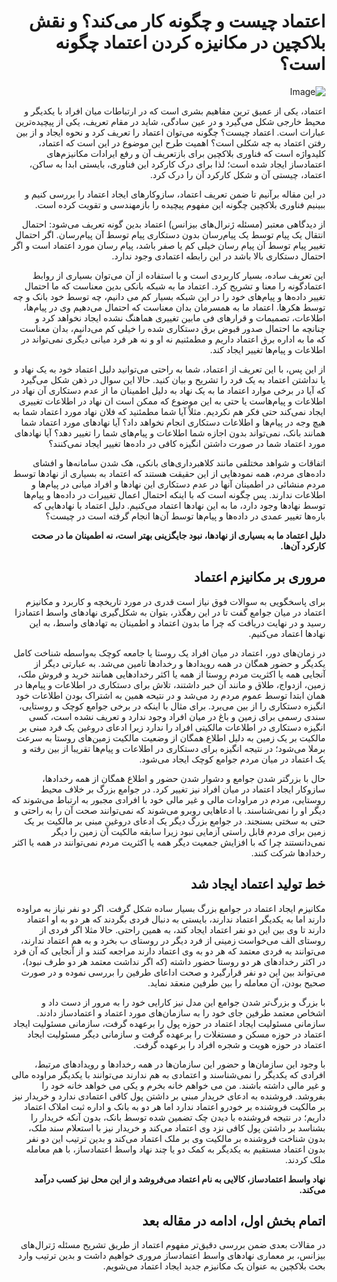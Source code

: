 <div dir="rtl">

# اعتماد چیست و چگونه کار می‌کند؟ و نقش بلاکچین در مکانیزه کردن اعتماد چگونه است؟


![Image](https://surnet.org/wp-content/uploads/2021/10/1.jpeg)
  
اعتماد، یکی از عمیق ترین مفاهیم بشری است که در ارتباطات میان افراد با یکدیگر و محیط خارجی شکل می‌گیرد و در عین سادگی، شاید در مقام تعریف، یکی از پیچیده‌ترین عبارات است. اعتماد چیست؟ چگونه می‌توان اعتماد را تعریف کرد و نحوه ایجاد و از بین رفتن اعتماد به چه شکلی است؟ اهمیت طرح این موضوع در این است که اعتماد، کلیدواژه است که فناوری بلاکچین برای بازتعریف آن و رفع ایرادات مکانیزم‌های اعتمادساز ایجاد شده است؛ لذا برای درک کارکرد این فناوری، بایستی ابدا به ساکن، اعتماد، چیستی آن و شکل کارکرد آن را درک کرد.

در این مقاله برآنیم تا ضمن تعریف اعتماد، سازوکارهای ایجاد اعتماد را بررسی کنیم و ببینیم فناوری بلاکچین چگونه این مفهوم پیچیده را بازمهندسی و تقویت کرده است.

از دیدگاهی معتبر (مسئله ژنرال‌های بیزانس) اعتماد بدین گونه تعریف می‌شود: احتمال انتقال یک پیام توسط یک پیام‌رسان بدون دستکاری پیام توسط آن پیام‌رسان. اگر احتمال تغییر پیام توسط آن پیام رسان خیلی کم یا صفر باشد، پیام رسان مورد اعتماد است و اگر احتمال دستکاری بالا باشد در این رابطه اعتمادی وجود ندارد.

این تعریف ساده، بسیار کاربردی است و با استفاده از آن می‌توان بسیاری از روابط اعتمادگونه را معنا و تشریح کرد. اعتماد ما به شبکه بانکی بدین معناست که ما احتمال تغییر داده‌ها و پیام‌های خود را در این شبکه بسیار کم می دانیم، چه توسط خود بانک و چه توسط هکرها. اعتماد ما به همسرمان بدان معناست که احتمال می‌دهیم وی در پیام‌ها، اطلاعات، تصمیمات و قرارهای فی مابین تغییری هماهنگ نشده ایجاد نخواهد کرد و چنانچه ما احتمال صدور قبوض برق دستکاری شده را خیلی کم می‌دانیم، بدان معناست که ما به اداره برق اعتماد داریم و مطمئنیم نه او و نه هر فرد میانی دیگری نمی‌تواند در اطلاعات و پیام‌ها تغییر ایجاد کند.

از این پس، با این تعریف از اعتماد، شما به راحتی می‌توانید دلیل اعتماد خود به یک نهاد و یا نداشتن اعتماد به یک فرد را تشریح و بیان کنید. حالا این سوال در ذهن شکل می‌گیرد که آیا در برخی موارد اعتماد ما به یک نهاد به دلیل اطمینان ما از عدم دستکاری آن نهاد در اطلاعات و پیام‌هاست یا حتی به این موضوع که ممکن است ان نهاد در اطلاعات تغییری ایجاد نمی‌کند حتی فکر هم نکردیم. مثلاً آیا شما مطمئنید که فلان نهاد مورد اعتماد شما به هیچ وجه در پیام‌ها و اطلاعات دستکاری انجام نخواهد داد؟ آیا نهادهای مورد اعتماد شما همانند بانک، نمی‌تواند بدون اجازه شما اطلاعات و پیام‌های شما را تغییر دهد؟ آیا نهادهای مورد اعتماد شما در صورت داشتن انگیزه کافی در داده‌ها تغییر ایجاد نمی‌کنند؟

اتفاقات و شواهد مختلفی مانند کلاهبرداری‌های بانکی، هک شدن سامانه‌ها و افشای داده‌های مردم، همه نمودهایی از این حقیقت هستند که اعتماد به بسیاری از نهادها توسط مردم منشائی در اطمینان آنها در عدم دستکاری این نهادها و افراد میانی در پیام‌ها و اطلاعات ندارند. پس چگونه است که با اینکه احتمال اعمال تغییرات در داده‌ها و پیام‌ها توسط نهادها وجود دارد، ما به این نهادها اعتماد می‌کنیم. دلیل اعتماد با نهادهایی که باره‌ها تغییر عمدی در داده‌ها و پیام‌ها توسط آن‌ها انجام گرفته است در چیست؟

**دلیل اعتماد ما به بسیاری از نهادها، نبود جایگزینی بهتر است، نه اطمینان ما در صحت کارکرد آن‌ها.**

## مروری بر مکانیزم اعتماد

برای پاسخگویی به سوالات فوق نیاز است قدری در مورد تاریخچه و کاربرد و مکانیزم اعتماد در میان جوامع گفت تا در این رهگذر، بتوان به شکل‌گیری نهادهای واسط اعتمادزا رسید و در نهایت دریافت که چرا ما بدون اعتماد و اطمینان به تهادهای واسط، به این نهادها اعتماد می‌کنیم.

در زمان‌های دور، اعتماد در میان افراد یک روستا یا جامعه کوچک به‌واسطه شناخت کامل یکدیگر و حضور همگان در همه رویدادها و رخدادها تامین می‌شد. به عبارتی دیگر از آنجایی همه یا اکثریت مردم روستا از همه یا اکثر رخدادهایی همانند خرید و فروش ملک، زمین، ازدواج، طلاق و مانند آن خبر داشتند، تلاش برای دستکاری در اطلاعات و پیام‌ها در همان ابتدا توسط عموم مردم رد می‌شد و در نتیحه همین به اشتراک بودن اطلاعات خود انگیزه دستکاری را از بین می‌برد. برای مثال با اینکه در برخی جوامع کوچک و روستایی، سندی رسمی برای زمین و باغ در میان افراد وجود ندارد و تعریف نشده است، کسی انگیزه دستکاری در اطلاعات مالکیتی افراد را ندارد زیرا ادعای دروغین یک فرد مبنی بر مالکیت بر یک زمین به دلیل اطلاع همگان از وضعیت مالکیت زمین‌های روستا به سرعت برملا می‌شود؛ در نتیجه انگیزه برای دستکاری در اطلاعات و پیام‌ها تقریبا از بین رفته و یک اعتماد در میان مردم جوامع کوچک ایجاد می‌شود.

حال با بزرگتر شدن جوامع و دشوار شدن حضور و اطلاع همگان از همه رخداد‌ها، سازوکار ایجاد اعتماد در میان افراد نیز تغییر کرد. در جوامع بزرگ بر خلاف محیط روستایی، مردم در مراودات مالی و غیر مالی خود با افرادی مجبور به ارتباط می‌شوند که دیگر او را نمی‌شناسند. با ادعاهایی روبرو می‌شوند که نمی‌توانند صحت آن را به راحتی و حتی به سختی بسنجند. در جوامع بزرگ دیگر یک ادعای دروغین مبنی بر مالکیت بر یک زمین برای مردم قابل راستی آزمایی نبود زیرا سابقه مالکیت آن زمین را دیگر نمی‌دانستند چرا که با افزایش جمعیت دیگر همه یا اکثریت مردم نمی‌توانند در همه یا اکثر رخدادها شرکت کنند.

## خط تولید اعتماد ایجاد شد

مکانیزم ایجاد اعتماد در جوامع بزرگ بسیار ساده شکل گرفت. اگر دو نفر نیاز به مراوده دارند اما به یکدیگر اعتماد ندارند، بایستی به دنبال فردی بگردند که هر دو به او اعتماد دارند تا وی بین این دو نفر اعتماد ایجاد کند، به همین راحتی. حالا مثلا اگر فردی از روستای الف می‌خواست زمینی از فرد دیگر در روستای ب بخرد و به هم اعتماد ندارند، می‌توانند به فردی معتمد که هر دو به وی اعتماد دارند مراجعه کنند و از آنجایی که آن فرد در اکثر رخدادهای هر دو روستا حضور داشته (که اگر نداشت معتمد هر دو طرف نبود)، می‌تواند بین این دو نفر قرارگیرد و صحت اداعای طرفین را بررسی نموده و در صورت صحیح بودن، آن معامله را بین طرفین منعقد نماید.

با بزرگ و بزرگ‌تر شدن جوامع این مدل نیز کارایی خود را به مرور از دست داد و اشخاص معتمد طرفین جای خود را به سازمان‌های مورد اعتماد و اعتمادساز دادند. سازمانی مسئولیت ایجاد اعتماد در حوزه پول را برعهده گرفت، سازمانی مسئولیت ایجاد اعتماد در حوزه مسکن و مستغلات را برعهده گرفت و سازمانی دیگر مسئولیت ایجاد اعتماد در حوزه هویت و شجره افراد را برعهده گرفت.

با وجود این سازمان‌ها و حضور این سازمان‌ها در همه رخدادها و رویدادهای مرتبط، افرادی که یکدیگر را نمی‌شناسند و اعتمادی به هم ندارند می‌توانند با یکدیگر مراوده مالی و غیر مالی داشته باشند. من می خواهم خانه بخرم و یکی می خواهد خانه خود را بفروشد. فروشنده به ادعای خریدار مبنی بر داشتن پول کافی اعتمادی ندارد و خریدار نیز بر مالکیت فروشنده بر خودرو اعتماد ندارد اما هر دو به بانک و اداره ثبت املاک اعتماد داریم؛ در نتیجه فروشنده با دیدن چک تضمین شده توسط بانک، بدون آنکه خریدار را بشناسد بر داشتن پول کافی نزد وی اعتماد می‌کند و خریدار نیز با استعلام سند ملک، بدون شناخت فروشنده بر مالکیت وی بر ملک اعتماد می‌کند و بدین ترتیب این دو نفر بدون اعتماد مستقیم به یکدیگر به کمک دو یا چند نهاد واسط اعتمادساز، با هم معامله ملک کردند.

**نهاد واسط اعتمادساز، کالایی به نام اعتماد می‌فروشد و از این محل نیز کسب درآمد می‌کند.**

## اتمام بخش اول، ادامه در مقاله بعد

در مقالات بعدی ضمن بررسی دقیق‌تر مفهوم اعتماد از طریق تشریح مسئله ژترال‌های بیزانس، بر معماری نهادهای واسط اعتمادساز مروری خواهیم داشت و بدین ترتیب وارد بحث بلاکچین به عنوان یک مکانیزم جدید ایجاد اعتماد می‌شویم.

  
</div>
